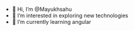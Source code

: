 - 👋 Hi, I’m @Mayukhsahu
- 👀 I’m interested in exploring new technologies
- 🌱 I’m currently learning angular

<!---
Mayukhsahu/Mayukhsahu is a ✨ special ✨ repository because its `README.md` (this file) appears on your GitHub profile.
You can click the Preview link to take a look at your changes.
--->
